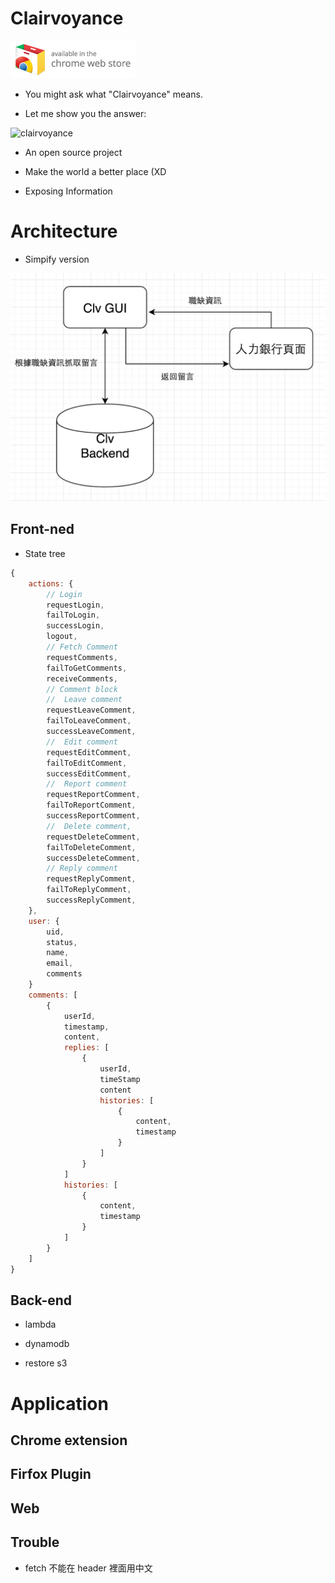 # Clairvoyance

[![available in the chrome website store](chrome-store-available.png)](https://chrome.google.com/webstore/detail/clairvoyance-%E6%B1%82%E8%81%B7%E5%A4%A9%E7%9C%BC%E9%80%9A/mdneakdlnoidknagkamfeambdefhppbi?hl=zh-TW&gl=TW)

- You might ask what "Clairvoyance" means.

- Let me show you the answer:

![clairvoyance](https://raw.githubusercontent.com/abalone0204/Clairvoyance/master/static/intro.jpg)

- An open source project

- Make the world a better place (XD

- Exposing Information


# Architecture

- Simpify version

![clairvoyance architecture](clv-arc.png)

## Front-ned

- State tree

```js
{
    actions: {
        // Login
        requestLogin,
        failToLogin,
        successLogin,
        logout,
        // Fetch Comment
        requestComments,
        failToGetComments,
        receiveComments,
        // Comment block
        //  Leave comment
        requestLeaveComment,
        failToLeaveComment,
        successLeaveComment,
        //  Edit comment
        requestEditComment,
        failToEditComment,
        successEditComment,
        //  Report comment
        requestReportComment,
        failToReportComment,
        successReportComment,
        //  Delete comment,
        requestDeleteComment,
        failToDeleteComment,
        successDeleteComment,
        // Reply comment
        requestReplyComment,
        failToReplyComment,
        successReplyComment,
    },
    user: {
        uid,
        status,
        name,
        email,
        comments
    }
    comments: [
        {
            userId,
            timestamp,
            content,
            replies: [
                {
                    userId,
                    timeStamp
                    content
                    histories: [
                        {
                            content,
                            timestamp
                        }
                    ]                                        
                }
            ]
            histories: [
                {
                    content,
                    timestamp
                }
            ]
        }
    ]
}
```

## Back-end

- lambda

- dynamodb

- restore s3

# Application

## Chrome extension

## Firfox Plugin

## Web 


## Trouble

- fetch 不能在 header 裡面用中文